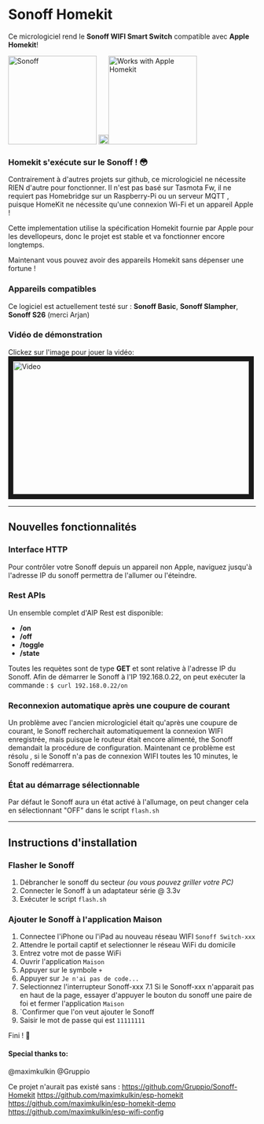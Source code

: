 # Sonoff Homekit

Ce micrologiciel rend le **Sonoff WIFI Smart Switch** compatible avec **Apple Homekit**!

<img src="https://raw.githubusercontent.com/Gruppio/Sonoff-Homekit/images/images/sonoffonly.png" alt="Sonoff" width="180"/> <img src="https://raw.githubusercontent.com/Gruppio/Sonoff-Homekit/images/images/transparent.png" alt=" " width="20"/><img src="https://raw.githubusercontent.com/Gruppio/Sonoff-Homekit/images/images/homekit.png" alt="Works with Apple Homekit" width="180"/>

### Homekit s'exécute sur le Sonoff ! 😳

Contrairement à d'autres projets sur github, ce micrologiciel ne nécessite RIEN d'autre pour fonctionner.
Il n'est pas basé sur Tasmota Fw, il ne requiert pas Homebridge sur un Raspberry-Pi ou un serveur MQTT , puisque HomeKit ne nécessite qu'une connexion Wi-Fi  et un appareil Apple !

Cette implementation utilise la spécification Homekit fournie par Apple pour les devellopeurs, donc le projet est stable et va fonctionner encore longtemps.

Maintenant vous pouvez avoir des appareils Homekit sans dépenser une fortune !

### Appareils compatibles
Ce logiciel est actuellement testé sur : **Sonoff Basic**, **Sonoff Slampher**, **Sonoff S26** (merci Arjan)

### Vidéo de démonstration

Clickez sur l'image pour jouer la vidéo:
<br>
<a href="http://www.youtube.com/watch?feature=player_embedded&v=_PLeu4v50h0
" target="_blank"><img src="http://img.youtube.com/vi/_PLeu4v50h0/0.jpg" 
alt="Video" width="480" height="270" border="10" /></a>

---

## Nouvelles fonctionnalités

### Interface HTTP
Pour contrôler votre Sonoff depuis un appareil non Apple, naviguez jusqu'à l'adresse IP du sonoff permettra de l'allumer ou l'éteindre.

### Rest APIs
Un ensemble complet d'AIP Rest est disponible:
* **/on**
* **/off**
* **/toggle**
* **/state**

Toutes les requètes sont de type **GET** et sont relative à l'adresse IP du Sonoff.
Afin de démarrer le Sonoff à l'IP 192.168.0.22, on peut exécuter la commande : `$ curl 192.168.0.22/on`

### Reconnexion automatique après une coupure de courant
Un problème avec l'ancien micrologiciel était qu'après une coupure de courant, le Sonoff  recherchait automatiquement la connexion WIFI enregistrée, mais puisque le routeur était encore alimenté, the Sonoff demandait la procédure de configuration. Maintenant ce problème est résolu , si le Sonoff n'a pas de connexion WIFI toutes les 10 minutes, le Sonoff redémarrera.

### État au démarrage sélectionnable
Par défaut le Sonoff aura un état activé à l'allumage, on peut changer cela en sélectionnant "OFF" dans le script `flash.sh`

---

## Instructions d'installation

### Flasher le Sonoff
 1) Débrancher le sonoff du secteur _(ou vous pouvez griller votre PC)_
 2) Connecter le Sonoff à un adaptateur série @ 3.3v
 3) Exécuter le script `flash.sh`

### Ajouter le Sonoff à l'application Maison
 1) Connectee l'iPhone ou l'iPad au nouveau réseau WIFI  `Sonoff Switch-xxx`
 2) Attendre le portail captif et selectionner le réseau WiFi du domicile
 3) Entrez votre mot de passe WiFi
 4) Ouvrir l'application `Maison`
 5) Appuyer sur le symbole `+`
 6) Appuyer sur  `Je n'ai pas de code...`
 7) Selectionnez l'interrupteur Sonoff-xxx 
 7.1 Si le Sonoff-xxx n'apparait pas en haut de la page, essayer d'appuyer le bouton du sonoff une paire de foi et fermer l'application `Maison`
 9) `Confirmer que l'on veut ajouter le Sonoff
 10) Saisir le mot de passe qui est `11111111`

Fini ! 🎉 

#### Special thanks to:
@maximkulkin
@Gruppio

Ce projet n'aurait pas existé sans :
https://github.com/Gruppio/Sonoff-Homekit
https://github.com/maximkulkin/esp-homekit
https://github.com/maximkulkin/esp-homekit-demo
https://github.com/maximkulkin/esp-wifi-config

